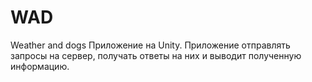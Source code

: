 # WAD
 Weather and dogs
 Приложение на Unity.
 Приложение отправлять запросы на сервер, получать ответы на них и выводит полученную информацию. 
